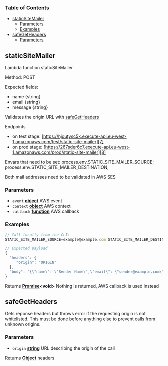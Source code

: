 <!-- Generated by documentation.js. Update this documentation by updating the source code. -->

### Table of Contents

-   [staticSiteMailer][1]
    -   [Parameters][2]
    -   [Examples][3]
-   [safeGetHeaders][4]
    -   [Parameters][5]

## staticSiteMailer

Lambda function staticSiteMailer

Method: POST

Expected fields:

-   name {string}
-   email {string}
-   message {string}

Validates the origin URL with [safeGetHeaders][6]

Endpoints

-   on test stage: [https://hjoutysc5k.execute-api.eu-west-1.amazonaws.com/test/static-site-mailer][7]
-   on prod stage: [https://267sder6c7.execute-api.eu-west-1.amazonaws.com/prod/static-site-mailer][8]

Envars that need to be set:
process.env.STATIC_SITE_MAILER_SOURCE;
process.env.STATIC_SITE_MAILER_DESTINATION;

Both mail addresses need to be validated in AWS SES

### Parameters

-   `event` **[object][9]** AWS event
-   `context` **[object][9]** AWS context
-   `callback` **[function][10]** AWS callback

### Examples

```javascript
// Call locally from the CLI:
STATIC_SITE_MAILER_SOURCE=example@example.com STATIC_SITE_MAILER_DESTINATION=example@example.com DEBUG=true npx sls invoke local --function staticSiteMailer --path test/staticSiteMailer-dummy-payload.json

// Expected payload
{
  "headers": {
     "origin": "ORIGIN"
  },
  "body": "{\"name\": \"Sender Name\",\"email\": \"sender@example.com\",\"message\": \"This is a dummy message to test the contact form\",\"phone\": \"123\"}",
}
```

Returns **[Promise][11]&lt;void>** Nothing is returned, AWS callback is used instead

## safeGetHeaders

Gets reponse headers but throws error if the requesting origin is not whitelisted.
This must be done before anything else to prevent calls from unknown origins.

### Parameters

-   `origin` **[string][12]** URL describing the origin of the call

Returns **[Object][9]** headers

[1]: #staticsitemailer

[2]: #parameters

[3]: #examples

[4]: #safegetheaders

[5]: #parameters-1

[6]: safeGetHeaders

[7]: https://hjoutysc5k.execute-api.eu-west-1.amazonaws.com/test/static-site-mailer

[8]: https://267sder6c7.execute-api.eu-west-1.amazonaws.com/prod/static-site-mailer

[9]: https://developer.mozilla.org/docs/Web/JavaScript/Reference/Global_Objects/Object

[10]: https://developer.mozilla.org/docs/Web/JavaScript/Reference/Statements/function

[11]: https://developer.mozilla.org/docs/Web/JavaScript/Reference/Global_Objects/Promise

[12]: https://developer.mozilla.org/docs/Web/JavaScript/Reference/Global_Objects/String
